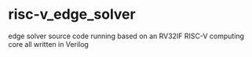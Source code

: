 # risc-v_edge_solver
edge solver source code running based on an RV32IF RISC-V computing core all written in Verilog
